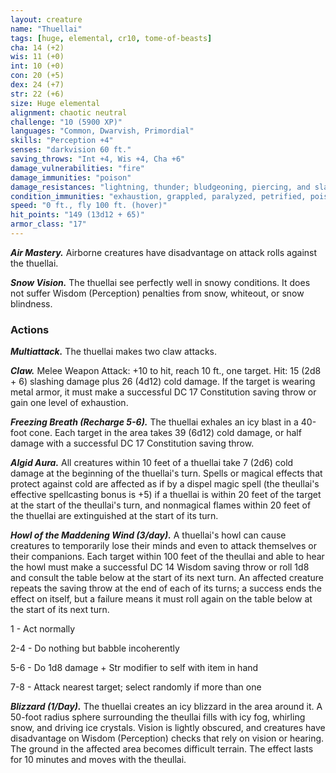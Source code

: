 ```yaml
---
layout: creature
name: "Thuellai"
tags: [huge, elemental, cr10, tome-of-beasts]
cha: 14 (+2)
wis: 11 (+0)
int: 10 (+0)
con: 20 (+5)
dex: 24 (+7)
str: 22 (+6)
size: Huge elemental
alignment: chaotic neutral
challenge: "10 (5900 XP)"
languages: "Common, Dwarvish, Primordial"
skills: "Perception +4"
senses: "darkvision 60 ft."
saving_throws: "Int +4, Wis +4, Cha +6"
damage_vulnerabilities: "fire"
damage_immunities: "poison"
damage_resistances: "lightning, thunder; bludgeoning, piercing, and slashing from nonmagical weapons"
condition_immunities: "exhaustion, grappled, paralyzed, petrified, poisoned, prone, restrained, unconscious"
speed: "0 ft., fly 100 ft. (hover)"
hit_points: "149 (13d12 + 65)"
armor_class: "17"
---
```


***Air Mastery.*** Airborne creatures have disadvantage on attack rolls against the thuellai.

***Snow Vision.*** The thuellai see perfectly well in snowy conditions. It does not suffer Wisdom (Perception) penalties from snow, whiteout, or snow blindness.

### Actions

***Multiattack.*** The thuellai makes two claw attacks.

***Claw.*** Melee Weapon Attack: +10 to hit, reach 10 ft., one target. Hit: 15 (2d8 + 6) slashing damage plus 26 (4d12) cold damage. If the target is wearing metal armor, it must make a successful DC 17 Constitution saving throw or gain one level of exhaustion.

***Freezing Breath (Recharge 5-6).*** The thuellai exhales an icy blast in a 40-foot cone. Each target in the area takes 39 (6d12) cold damage, or half damage with a successful DC 17 Constitution saving throw.

***Algid Aura.*** All creatures within 10 feet of a thuellai take 7 (2d6) cold damage at the beginning of the thuellai's turn. Spells or magical effects that protect against cold are affected as if by a dispel magic spell (the theullai's effective spellcasting bonus is +5) if a thuellai is within 20 feet of the target at the start of the theullai's turn, and nonmagical flames within 20 feet of the thuellai are extinguished at the start of its turn.

***Howl of the Maddening Wind (3/day).*** A thuellai's howl can cause creatures to temporarily lose their minds and even to attack themselves or their companions. Each target within 100 feet of the theullai and able to hear the howl must make a successful DC 14 Wisdom saving throw or roll 1d8 and consult the table below at the start of its next turn. An affected creature repeats the saving throw at the end of each of its turns; a success ends the effect on itself, but a failure means it must roll again on the table below at the start of its next turn.

1 - Act normally

2-4 - Do nothing but babble incoherently

5-6 - Do 1d8 damage + Str modifier to self with item in hand

7-8 - Attack nearest target; select randomly if more than one

***Blizzard (1/Day).*** The thuellai creates an icy blizzard in the area around it. A 50-foot radius sphere surrounding the theullai fills with icy fog, whirling snow, and driving ice crystals. Vision is lightly obscured, and creatures have disadvantage on Wisdom (Perception) checks that rely on vision or hearing. The ground in the affected area becomes difficult terrain. The effect lasts for 10 minutes and moves with the theullai.

